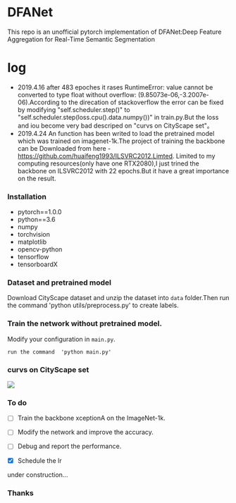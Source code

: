 # DFANet
This repo is an unofficial pytorch implementation of DFANet:Deep Feature Aggregation for Real-Time Semantic Segmentation
# log
* 2019.4.16  after 483 epoches it rases RuntimeError: value cannot be converted to type float without overflow: (9.85073e-06,-3.2007e-06).According to the direcation of stackoverflow the error can be fixed by modifying "self.scheduler.step()" to "self.scheduler.step(loss.cpu().data.numpy())" in train.py.But the loss and iou become very bad descriped on "curvs on CityScape set"。 
* 2019.4.24 An function has been writed to load the pretrained model which  was trained on imagenet-1k.The project of training the backbone can be Downloaded from here -https://github.com/huaifeng1993/ILSVRC2012.Limted. Limited to my computing resources(only have one RTX2080),I just trined the backbone on ILSVRC2012 with 22 epochs.But it have a great importance on the result.

### Installation

* pytorch==1.0.0
* python==3.6
* numpy
* torchvision
* matplotlib
* opencv-python
* tensorflow
* tensorboardX

### Dataset and pretrained model

Download CityScape dataset and unzip the dataset into `data` folder.Then run the command 'python utils/preprocess.py' to create labels.

### Train the network without pretrained model.
Modify your configuration in `main.py`.

```
run the command  'python main.py'
```

### curvs on CityScape set

![](https://github.com/huaifeng1993/DFANet/blob/master/results/DeepinScreenshot_select-area_20190418170943.png)

### To do

- [ ] Train the backbone xceptionA on the ImageNet-1k.

- [ ] Modify the network and improve the accuracy.

- [ ] Debug and report the performance.

- [x] Schedule the lr

under construction...

### Thanks

